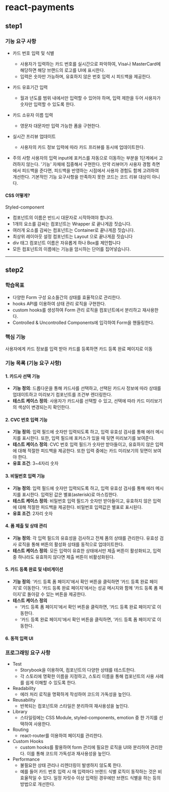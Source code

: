 # react-payments

## step1

### 기능 요구 사항

- 카드 번호 입력 및 식별

  - 사용자가 입력하는 카드 번호를 실시간으로 파악하여, Visa나 MasterCard에 해당하면 해당 브랜드의 로고를 UI에 표시한다.
  - 입력은 숫자만 가능하며, 유효하지 않은 번호 입력 시 피드백을 제공한다.

- 카드 유효기간 입력

  - 월과 년도를 범위 내에서만 입력할 수 있어야 하며, 입력 제한을 두어 사용자가 숫자만 입력할 수 있도록 한다.

- 카드 소유자 이름 입력

  - 영문자 대문자만 입력 가능한 폼을 구현한다.

- 실시간 프리뷰 업데이트

  - 사용자의 카드 정보 입력에 따라 카드 프리뷰를 동시에 업데이트한다.

- 주의 사항
  사용자의 입력 input에 포커스를 자동으로 이동하는 부분을 1단계에서 고려하지 않는다. '기능' 자체에 집중해서 구현한다. 만약 리뷰어가 사용자 경험 측면에서 피드백을 준다면, 피드백을 반영하는 시점에서 사용자 경험도 함께 고려하여 개선한다.
  기본적인 기능 요구사항을 만족하지 못한 코드는 코드 리뷰 대상이 아니다.

#### CSS 어떻게?

Styled-component

- 컴포넌트의 이름은 반드시 대문자로 시작하여야 합니다.
- 1개의 요소를 감싸는 컴포넌트는 Wrapper 로 끝나게끔 짓습니다.
- 여러개 요소를 감싸는 컴포넌트는 Container로 끝나게끔 짓습니다.
- 최상위 레이아웃 설정 컴포넌트는 Layout 으로 끝나게끔 짓습니다
- div 태그 컴포넌트 이름은 자유롭게 하나 Box를 제안합니다
- 모든 컴포넌트의 이름에는 기능을 암시하는 단어를 집어넣습니다.

---

## step2

### 학습목표

- 다양한 Form 구성 요소들간의 상태를 효율적으로 관리한다.
- hooks API를 이용하여 상태 관리 로직을 구현한다.
- custom hooks를 생성하여 Form 관리 로직을 컴포넌트에서 분리하고 재사용한다.
- Controlled & Uncontrolled Components에 입각하여 Form을 핸들링한다.

### 핵심 기능

사용자에게 카드 정보를 입력 받아 카드를 등록하면 카드 등록 완료 페이지로 이동

### 기능 목록 (기능 요구 사항)

#### 1. 카드사 선택 기능

- **기능 정의**: 드롭다운을 통해 카드사를 선택하고, 선택된 카드사 정보에 따라 상태를 업데이트하고 미리보기 컴포넌트를 조건부 렌더링한다.
- **테스트 케이스 정의**: 사용자가 카드사를 선택할 수 있고, 선택에 따라 카드 미리보기의 색상이 변경되는지 확인한다.

#### 2. CVC 번호 입력 기능

- **기능 정의**: 입력 필드에 숫자만 입력되도록 하고, 입력 유효성 검사를 통해 에러 메시지를 표시한다. 또한, 입력 필드에 포커스가 있을 때 뒷면 미리보기를 보여준다.
- **테스트 케이스 정의**: CVC 번호 입력 필드가 숫자만 받아들이고, 유효하지 않은 입력에 대해 적절한 피드백을 제공한다. 또한 입력 중에는 카드 미리보기의 뒷면이 보여야 한다.
- **유효 조건**: 3~4자리 숫자

#### 3. 비밀번호 입력 기능

- **기능 정의**: 입력 필드에 숫자만 입력되도록 하고, 입력 유효성 검사를 통해 에러 메시지를 표시한다. 입력된 값은 별표(asterisk)로 마스킹한다.
- **테스트 케이스 정의**: 비밀번호 입력 필드가 숫자만 받아들이고, 유효하지 않은 입력에 대해 적절한 피드백을 제공한다. 비밀번호 입력값은 별표로 표시된다.
- **유효 조건**: 2자리 숫자

#### 4. 폼 제출 및 상태 관리

- **기능 정의**: 각 입력 필드의 유효성을 검사하고 전체 폼의 상태를 관리한다. 유효성 검사 로직을 통해 버튼의 활성화 상태를 동적으로 업데이트한다.
- **테스트 케이스 정의**: 모든 입력이 유효한 상태에서만 제출 버튼이 활성화되고, 입력 중 하나라도 유효하지 않다면 제출 버튼이 비활성화된다.

#### 5. 카드 등록 완료 및 네비게이션

- **기능 정의**: ‘카드 등록 폼 페이지’에서 확인 버튼을 클릭하면 ‘카드 등록 완료 페이지’로 이동한다. ‘카드 등록 완료 페이지’에서는 성공 메시지와 함께 ‘카드 등록 폼 페이지’로 돌아갈 수 있는 버튼을 제공한다.
- **테스트 케이스 정의**
  - ‘카드 등록 폼 페이지’에서 확인 버튼을 클릭하면, ‘카드 등록 완료 페이지’로 이동한다.
  - ‘카드 등록 완료 페이지’에서 확인 버튼을 클릭하면, ‘카드 등록 폼 페이지’로 이동한다.

#### 6. 동적 입력 UI

### 프로그래밍 요구 사항

- Test
  - Storybook을 이용하여, 컴포넌트의 다양한 상태를 테스트한다.
  - 각 스토리에 명확한 이름을 지정하고, 스토리 이름을 통해 컴포넌트의 사용 사례를 쉽게 이해할 수 있도록 한다.
- Readability
  - 에러 처리 로직을 명확하게 작성하여 코드의 가독성을 높인다.
- Reusability
  - 반복되는 컴포넌트와 스타일은 분리하여 재사용성을 높인다.
- Library
  - 스타일링에는 CSS Module, styled-components, emotion 중 한 가지를 선택하여 사용한다.
- Routing
  - react-router를 이용하여 페이지를 관리한다.
- Custom Hooks
  - custom hooks를 활용하여 form 관리에 필요한 로직을 UI와 분리하여 관리한다. 이를 통해 코드의 가독성과 재사용성을 높인다.
- Performance
  - 불필요한 상태 관리나 리렌더링이 발생하지 않도록 한다.
  - 예를 들어 카드 번호 입력 시 매 입력마다 브랜드 식별 로직이 동작하는 것은 비효율적일 수 있다. 일정 자릿수 이상 입력된 경우에만 브랜드 식별을 하는 등의 방법으로 개선한다.
